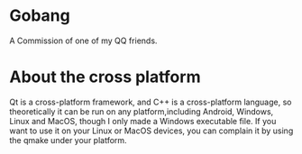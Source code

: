 # Gobang
A Commission of one of my QQ friends.
# About the cross platform
Qt is a cross-platform framework, and C++ is a cross-platform language, so theoretically it can be run on any platform,including Android, Windows, Linux and MacOS, though I only made a Windows executable file. If you want to use it on your Linux or MacOS devices, you can complain it by using the qmake under your platform.
